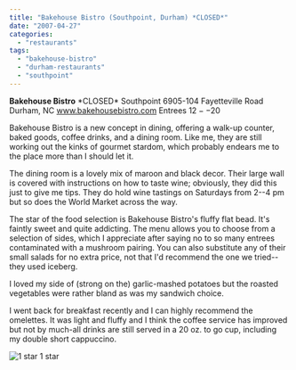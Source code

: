 ```yaml
---
title: "Bakehouse Bistro (Southpoint, Durham) *CLOSED*"
date: "2007-04-27"
categories:
  - "restaurants"
tags:
  - "bakehouse-bistro"
  - "durham-restaurants"
  - "southpoint"
---
```


**Bakehouse Bistro** \*CLOSED\* Southpoint 6905-104 Fayetteville Road Durham, NC www.bakehousebistro.com Entrees $12--$20

Bakehouse Bistro is a new concept in dining, offering a walk-up counter, baked goods, coffee drinks, and a dining room. Like me, they are still working out the kinks of gourmet stardom, which probably endears me to the place more than I should let it.

The dining room is a lovely mix of maroon and black decor. Their large wall is covered with instructions on how to taste wine; obviously, they did this just to give me tips. They do hold wine tastings on Saturdays from 2--4 pm but so does the World Market across the way.

The star of the food selection is Bakehouse Bistro's fluffy flat bead. It's faintly sweet and quite addicting. The menu allows you to choose from a selection of sides, which I appreciate after saying no to so many entrees contaminated with a mushroom pairing. You can also substitute any of their small salads for no extra price, not that I'd recommend the one we tried--they used iceberg.

I loved my side of (strong on the) garlic-mashed potatoes but the roasted vegetables were rather bland as was my sandwich choice.

I went back for breakfast recently and I can highly recommend the omelettes. It was light and fluffy and I think the coffee service has improved but not by much-all drinks are still served in a 20 oz. to go cup, including my double short cappuccino.




<div class="caption">

![1 star](http://s3.amazonaws.com/thegourmez-wpmedia/2009/04/rating_olive1.gif "rating_olive1") 1 star</div>

